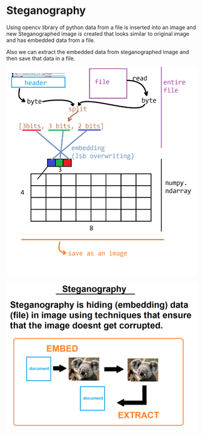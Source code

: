 # Steganography
Using opencv library of python data from a file is inserted into an image and new Steganographed image is created that looks similar to original image and has embedded data from a file.

Also we can extract the embedded data from steganographed image and then save that data in a file.

![alt text](https://github.com/3682himanshu/Steganography/blob/master/Images/Embedding%20Process.png?raw=true)

![alt text](https://github.com/3682himanshu/Steganography/blob/master/Images/Steganography.png?raw=true)
